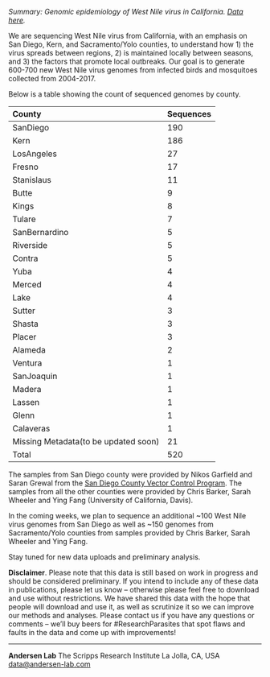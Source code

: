 *Summary: Genomic epidemiology of West Nile virus in California. [Data here](https://github.com/andersen-lab/west-nile).*

We are sequencing West Nile virus from California, with an emphasis on San Diego, Kern, and Sacramento/Yolo counties, to understand how 1) the virus spreads between regions, 2) is maintained locally between seasons, and 3) the factors that promote local outbreaks. Our goal is to generate 600-700 new West Nile virus genomes from infected birds and mosquitoes collected from 2004-2017.

Below is a table showing the count of sequenced  genomes by county.

| County                               | Sequences |
| :---                                 | :---      |
| SanDiego                             |       190 |
| Kern                                 |       186 |
| LosAngeles                           |        27 |
| Fresno                               |        17 |
| Stanislaus                           |        11 |
| Butte                                |         9 |
| Kings                                |         8 |
| Tulare                               |         7 |
| SanBernardino                        |         5 |
| Riverside                            |         5 |
| Contra                               |         5 |
| Yuba                                 |         4 |
| Merced                               |         4 |
| Lake                                 |         4 |
| Sutter                               |         3 |
| Shasta                               |         3 |
| Placer                               |         3 |
| Alameda                              |         2 |
| Ventura                              |         1 |
| SanJoaquin                           |         1 |
| Madera                               |         1 |
| Lassen                               |         1 |
| Glenn                                |         1 |
| Calaveras                            |         1 |
| Missing Metadata(to be updated soon) |        21 |
| Total                                |       520 |

The samples from San Diego county were provided by Nikos Garfield and Saran Grewal from the [San Diego County Vector Control Program](http://www.sandiegocounty.gov/deh/pests/vector_disease.html). The samples from all the other counties were provided by Chris Barker, Sarah Wheeler and Ying Fang (University of California, Davis).

In the coming weeks, we plan to sequence an additional ~100 West Nile virus genomes from San Diego as well as ~150 genomes from Sacramento/Yolo counties from samples provided by Chris Barker, Sarah Wheeler and Ying Fang.

Stay tuned for new data uploads and preliminary analysis.

**Disclaimer**. Please note that this data is still based on work in progress and should be considered preliminary. If you intend to include any of these data in publications, please let us know – otherwise please feel free to download and use without restrictions. We have shared this data with the hope that people will download and use it, as well as scrutinize it so we can improve our methods and analyses. Please contact us if you have any questions or comments – we’ll buy beers for #ResearchParasites that spot flaws and faults in the data and come up with improvements!

---
**Andersen Lab**
The Scripps Research Institute
La Jolla, CA, USA
[data@andersen-lab.com](mailto:data@andersen-lab.com)
